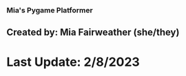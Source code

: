 <H3>Mia's Pygame Platformer</H3>
<H2>Created by: Mia Fairweather (she/they)</H2>
<H1>Last Update: 2/8/2023</H1>
